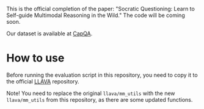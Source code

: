 This is the official completion of the paper: "Socratic Questioning: Learn to Self-guide Multimodal Reasoning in the Wild." The code will be coming soon.

Our dataset is available at [CapQA](https://huggingface.co/datasets/wphu/CapQA).


# How to use

Before running the evaluation script in this repository, you need to copy it to the official [LLAVA](https://github.com/haotian-liu/LLaVA) repository.

Note! You need to replace the original `llava/mm_utils` with the new `llava/mm_utils` from this repository, as there are some updated functions.


